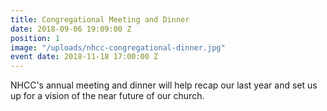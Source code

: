 ```yaml
---
title: Congregational Meeting and Dinner
date: 2018-09-06 19:09:00 Z
position: 1
image: "/uploads/nhcc-congregational-dinner.jpg"
event date: 2018-11-18 17:00:00 Z
---
```


NHCC's annual meeting and dinner will help recap our last year and set us up for a vision of the near future of our church.